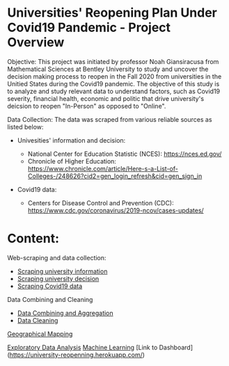 
# Universities' Reopening Plan Under Covid19 Pandemic - Project Overview

Objective: This project was initiated by professor Noah Giansiracusa from Mathematical Sciences at Bentley University to study and uncover the decision making process to reopen in the Fall 2020 from universities in the Unitied States during the Covid19 pandemic. The objective of this study is to analyze and study relevant data to understand factors, such as Covid19 severity, financial health, economic and politic that drive university's deicsion to reopen "In-Person" as opposed to "Online".

Data Collection: The data was scraped from various reliable sources as listed below:

  * Univesities' information and decision:
    * National Center for Education Statistic (NCES): https://nces.ed.gov/
    * Chronicle of Higher Education: https://www.chronicle.com/article/Here-s-a-List-of-Colleges-/248626?cid2=gen_login_refresh&cid=gen_sign_in

  * Covid19 data:
    * Centers for Disease Control and Prevention (CDC): https://www.cdc.gov/coronavirus/2019-ncov/cases-updates/
 
 
 # Content:
 
 Web-scraping and data collection:
  * [Scraping university information](https://github.com/dmanvn/dmanvn.github.io/blob/master/Scrape_University_Info.ipynb)
  * [Scraping university decision](https://github.com/dmanvn/dmanvn.github.io/blob/master/Scrape_University_Decision.ipynb)
  * [Scraping Covid19 data](https://github.com/dmanvn/dmanvn.github.io/blob/master/Scrape_Covid19.ipynb)

 Data Combining and Cleaning
  * [Data Combining and Aggregation](https://github.com/dmanvn/dmanvn.github.io/blob/master/Data_Combine.ipynb)
  * [Data Cleaning](https://github.com/dmanvn/dmanvn.github.io/blob/master/Data%20Cleaning.ipynb)
 
[Geographical Mapping](https://nbviewer.jupyter.org/github/dmanvn/dmanvn.github.io/blob/master/University%20Mapping.ipynb)

[Exploratory Data Analysis](https://github.com/dmanvn/dmanvn.github.io/blob/master/EDA.ipynb)
[Machine Learning](https://github.com/dmanvn/dmanvn.github.io/blob/master/Machine%20Learning.ipynb)
[Link to Dashboard] (https://university-reopenning.herokuapp.com/)
